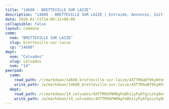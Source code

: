 ```yaml
---
title: "14680 - BRETTEVILLE SUR LAIZE"
description: "14680 - BRETTEVILLE SUR LAIZE | Entraide, Annonces, Initiatives"
date: 2020-01-11T14:09:21+09:00
collapsible: false
layout: commune
comm:
  nom: "BRETTEVILLE SUR LAIZE"
  slug: bretteville-sur-laize
  cp: "14680"
dept:
  nom: "Calvados"
  slug: calvados
  num: "14"
peerpad:
  comm:
    read_path: /r/markdown/14680_bretteville-sur-laize/4XTTM4aBf9kyNYmvoCCsKgwh8ea53HueUirp3Wxgw9vVwmfz7
    write_path: /w/markdown/14680_bretteville-sur-laize/4XTTM4aBf9kyNYmvoCCsKgwh8ea53HueUirp3Wxgw9vVwmfz7-K3TgUoDMR1mR3ekLYeaXMU2NDGPiBNcxUJY6gYipoms44Kwu4sBE8j82xMGjSGggd1zorxBuWKhvxVuY8K31uZQjMg7onrnP9LX1NwwoMEjPkTeXxNoAS1DoUrXKKzX3ZCNjN8oR
  dept:
    read_path: /r/markdown/14_calvados/4XTTM9GPWMAgFeBh1iyPyATgcLotg9e9APJpQBEyY3RZiUwJ6
    write_path: /w/markdown/14_calvados/4XTTM9GPWMAgFeBh1iyPyATgcLotg9e9APJpQBEyY3RZiUwJ6-K3TgUXWJAT2cYJ9ZstQphkkm2za8um5GwwXsivqaDFTgbhMDcHaRXnT3h69szAqCyvWcFfDim5fkwc6CXdUtyvPpirbD1TPAb6xCxpPN6dR3zzDRe29YehQYbhZdjvZYkgztJYvi
---
```


